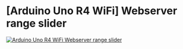 # [Arduino Uno R4 WiFi] Webserver range slider

[![Arduino Uno R4 WiFi Webserver range slider](https://img.youtube.com/vi/NDlexsN1Tzc/0.jpg)](https://www.youtube.com/watch?v=NDlexsN1Tzc)
